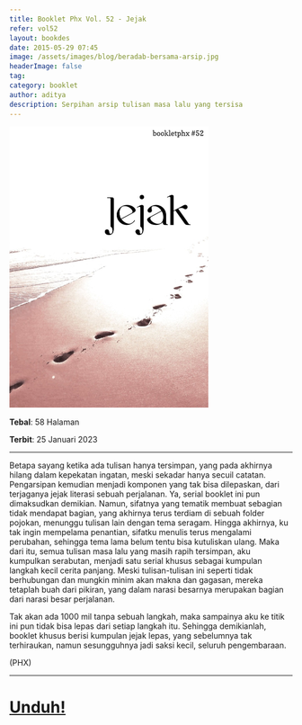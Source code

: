 ```yaml
---
title: Booklet Phx Vol. 52 - Jejak
refer: vol52
layout: bookdes
date: 2015-05-29 07:45
image: /assets/images/blog/beradab-bersama-arsip.jpg
headerImage: false
tag:
category: booklet
author: aditya
description: Serpihan arsip tulisan masa lalu yang tersisa
---
```


<img class="image" src="/assets/images/cover/booklet52.jpg" alt="__" height="500px">

__Tebal__: 58 Halaman

__Terbit__: 25 Januari 2023

***

Betapa sayang ketika ada tulisan hanya tersimpan, yang pada akhirnya hilang dalam kepekatan ingatan, meski sekadar hanya secuil catatan. Pengarsipan kemudian menjadi komponen yang tak bisa dilepaskan, dari terjaganya jejak literasi sebuah perjalanan. Ya, serial booklet ini pun dimaksudkan demikian. Namun, sifatnya yang tematik membuat sebagian tidak mendapat bagian, yang akhirnya terus terdiam di sebuah folder pojokan, menunggu tulisan lain dengan tema seragam. Hingga akhirnya, ku tak ingin mempelama penantian, sifatku menulis terus mengalami perubahan, sehingga tema lama belum tentu bisa kutuliskan ulang. Maka dari itu, semua tulisan masa lalu yang masih rapih tersimpan, aku kumpulkan serabutan, menjadi satu serial khusus sebagai kumpulan langkah kecil cerita panjang. Meski tulisan-tulisan ini seperti tidak berhubungan dan mungkin minim akan makna dan gagasan, mereka tetaplah buah dari pikiran, yang dalam narasi besarnya merupakan bagian dari narasi besar perjalanan.

Tak akan ada 1000 mil tanpa sebuah langkah, maka sampainya aku ke titik ini pun tidak bisa lepas dari setiap langkah itu. Sehingga demikianlah, booklet khusus berisi kumpulan jejak lepas, yang sebelumnya tak terhiraukan, namun sesungguhnya jadi saksi kecil, seluruh pengembaraan.

(PHX)

***

# [Unduh!][akses]

[akses]: http://phoenixfin.github.io/assets/pdf/bookletphx/booklet52.pdf
